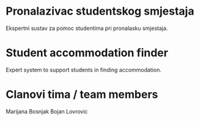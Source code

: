 # Pronalazivac studentskog smjestaja
Ekspertni sustav za pomoc studentima pri pronalasku smjestaja.

# Student accommodation finder
Expert system to support students in finding accommodation.

# Clanovi tima / team members
Marijana Bosnjak
Bojan Lovrovic

